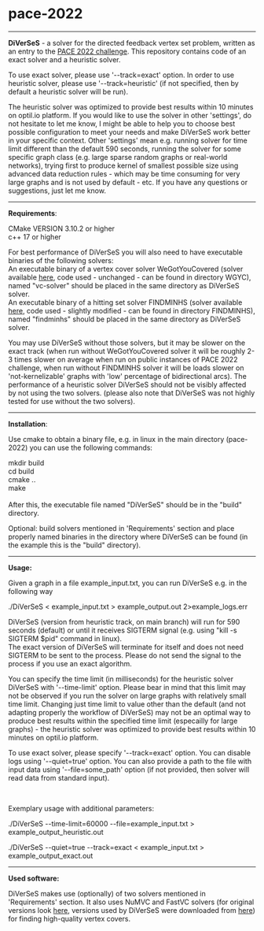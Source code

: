 # pace-2022

***

**DiVerSeS** - a solver for the directed feedback vertex set problem, written as an entry to the [PACE 2022 challenge](https://pacechallenge.org/).
This repository contains code of an exact solver and a heuristic solver.

To use exact solver, please use '-\-track=exact' option. In order to use heuristic solver, please use '-\-track=heuristic' (if not specified, then by default a heuristic solver will be run).

The heuristic solver was optimized to provide best results within 10 minutes on optil.io platform. 
If you would like to use the solver in other 'settings', do not hesitate to let me know, I might be able to help you to choose best possible configuration to meet your needs and make DiVerSeS work better in your specific context. Other 'settings' mean e.g. running solver for time limit different than the default 590 seconds, running the solver for some specific graph class (e.g. large sparse random graphs or real-world networks), trying first to produce kernel of smallest possible size using advanced data reduction rules - which may be time consuming for very large graphs and is not used by default - etc. If you have any questions or suggestions, just let me know.

***

**Requirements**:

CMake VERSION 3.10.2 or higher<br>
c++ 17 or higher<br>

For best performance of DiVerSeS you will also need to have executable binaries of the following solvers:<br>
An executable binary of a vertex cover solver WeGotYouCovered (solver available [here](https://github.com/KarlsruheMIS/pace-2019), code used - unchanged - can be found in directory WGYC), named "vc-solver" should be placed in the same directory as DiVerSeS solver.<br>
An executable binary of a hitting set solver FINDMINHS (solver available [here](https://github.com/felerius/findminhs), code used - slightly modified - can be found in directory FINDMINHS), named "findminhs" should be placed in the same directory as DiVerSeS solver.<br>

You may use DiVerSeS without those solvers, but it may be slower on the exact track (when run without WeGotYouCovered solver it will be roughly 2-3 times slower on average when run on public instances of PACE 2022 challenge, when run without FINDMINHS solver it will be loads slower on 'not-kernelizable' graphs with 'low' percentage of bidirectional arcs). The performance of a heuristic solver DiVerSeS should not be visibly affected by not using the two solvers. (please also note that DiVerSeS was not highly tested for use without the two solvers). <br>

***

**Installation**:


Use cmake to obtain a binary file, e.g. in linux in the main directory (pace-2022) you can use the following commands:

mkdir build<br>
cd build<br>
cmake ..<br>
make <br>
<br>
After this, the executable file named "DiVerSeS" should be in the "build" directory.

Optional: build solvers mentioned in 'Requirements' section and place properly named binaries in the directory where DiVerSeS can be found (in the example this is the "build" directory).

***

**Usage:**

Given a graph in a file example_input.txt, you can run DiVerSeS e.g. in the following way
 
./DiVerSeS < example_input.txt > example_output.out 2>example_logs.err

DiVerSeS (version from heuristic track, on main branch) will run for 590 seconds (default) or until it receives SIGTERM signal (e.g. using "kill -s SIGTERM $pid" command in linux).<br>
The exact version of DiVerSeS will terminate for itself and does not need SIGTERM to be sent to the process. Please do not send the signal to the process if you use an exact algorithm.
 
You can specify the time limit (in milliseconds) for the heuristic solver DiVerSeS with '-\-time-limit' option. Please bear in mind that this limit may not be observed if you run the solver on large graphs with relatively small time limit. Changing just time limit to value other than the default (and not adapting properly the workflow of DiVerSeS) may not be an optimal way to produce best results within the specified time limit (especailly for large graphs) - the heuristic solver was optimized to provide best results within 10 minutes on optil.io platform.

To use exact solver, please specify '-\-track=exact' option. You can disable logs using '-\-quiet=true' option. You can also provide a path to the file with input data using '-\-file=some_path' option (if not provided, then solver will read data from standard input).

<br>

Exemplary usage with additional parameters:

./DiVerSeS -\-time-limit=60000 -\-file=example_input.txt > example_output_heuristic.out

./DiVerSeS -\-quiet=true -\-track=exact < example_input.txt > example_output_exact.out


***

**Used software:**

DiVerSeS makes use (optionally) of two solvers mentioned in 'Requirements' section. It also uses NuMVC and FastVC solvers (for original versions look [here](https://lcs.ios.ac.cn/~caisw/VC.html), versions used by DiVerSeS were downloaded from [here](https://github.com/fmoessbauer/LibMVC)) for finding high-quality vertex covers. 